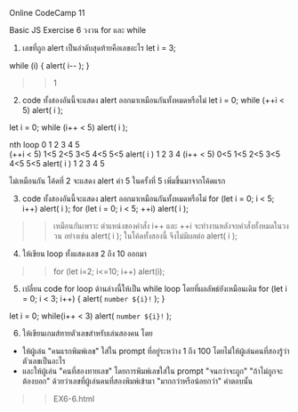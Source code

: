 Online CodeCamp 11

Basic JS Exercise 6 วงวน for และ while
1. เลขที่ถูก alert เป็นลำดับสุดท้ายคือเลขอะไร
let i = 3;

while (i) {
  alert( i-- );
}

>> 1

2. code ทั้งสองอันนี้จะแสดง alert ออกมาเหมือนกันทั้งหมดหรือไม่
let i = 0;
while (++i < 5) alert( i );

let i = 0;
while (i++ < 5) alert( i );

>>
nth loop     0       1       2       3       4       5  
(++i < 5)   1<5     2<5     3<5     4<5     5<5
alert( i )   1       2       3       4
(i++ < 5)   0<5     1<5     2<5     3<5     4<5     5<5
alert( i )   1       2       3       4       5

ไม่เหมือนกัน โค้ดที่ 2 จะแสดง alert ค่า 5 ในครั้งที่ 5 เพิ่มขึ้นมาจากโค้ดแรก

3. code ทั้งสองอันนี้จะแสดง alert ออกมาเหมือนกันทั้งหมดหรือไม่
for (let i = 0; i < 5; i++) alert( i );
for (let i = 0; i < 5; ++i) alert( i );

>> เหมือนกันเพราะ ตำแหน่งของคำสั่ง i++ และ ++i จะทำงานหลังจบคำสั่งทั้งหมดในวงวน อย่างเช่น alert( i ); ในโค้ดทั้งสองนี้ จึงไม่มีผลต่อ alert( i );

4. ให้เขียน loop ทั้งแสดงเลข 2 ถึง 10 ออกมา
>> for (let i=2; i<=10; i++) alert(i);

5. เปลี่ยน code for loop ด้านล่างนี้ให้เป็น while loop โดยที่ผลลัพธ์ยังเหมือนเดิม
for (let i = 0; i < 3; i++) {
  alert( `number ${i}!` );
}

>> 
let i = 0;
while(i++ < 3) alert( `number ${i}!` );

6. ให้เขียนเกมส์ทายตัวเลขสำหรับเล่นสองคน โดย
- ให้ผู้เล่น "คนแรกพิมพ์เลข" ใส่ใน prompt ที่อยู่ระหว่าง 1 ถึง 100 โดยไม่ให้ผู้เล่นคนที่สองรู้ว่าตัวเลขเป็นอะไร
- และให้ผู้เล่น "คนที่สองทายเลข" โดยการพิมพ์เลขใส่ใน prompt "จนกว่าจะถูก" "ถ้าไม่ถูกจะต้องบอก" ด้วยว่าเลขที่ผู้เล่นคนที่สองพิมพ์เข้ามา "มากกว่าหรือน้อยกว่า" คำตอบนั้น
>> EX6-6.html